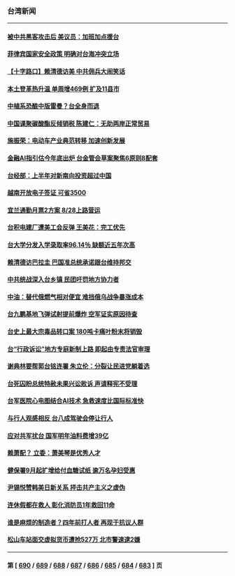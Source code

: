### 台湾新闻
---
#### [被中共黑客攻击后 美议员：加班加点援台](../../pages/ncid1349361/n14054542.md) 
#### [菲律宾国家安全政策 明确对台海冲突立场](../../pages/ncid1349361/n14054522.md) 
#### [【十字路口】赖清德访美 中共佣兵大闹笑话](../../pages/ncid1349361/n14054371.md) 
#### [本土登革热升温 单周增469例 扩及11县市](../../pages/ncid1349361/n14054472.md) 
#### [中植系恐酿中版雷曼？台全身而退](../../pages/ncid1349361/n14054421.md) 
#### [中国课聚碳酸酯反倾销税 陈建仁：无助两岸正常贸易](../../pages/ncid1349361/n14054424.md) 
#### [施振荣：电动车产业典范转移 加速创新发展](../../pages/ncid1349361/n14054476.md) 
#### [金融AI指引估今年底出炉 台金管会草案聚焦6原则8配套](../../pages/ncid1349361/n14054469.md) 
#### [台经部：上半年对新南向投资超过中国](../../pages/ncid1349361/n14054471.md) 
#### [越南开放电子签证 可省3500](../../pages/ncid1349361/n14054429.md) 
#### [宜兰通勤月票2方案 8/28上路营运](../../pages/ncid1349361/n14054428.md) 
#### [台积电建厂遭美工会反弹 王美花：完工优先](../../pages/ncid1349361/n14054431.md) 
#### [台大学分发入学录取率96.14％ 缺额近五年次高](../../pages/ncid1349361/n14054432.md) 
#### [赖清德访巴拉圭 巴国准总统承诺跟台维持邦交](../../pages/ncid1349361/n14054415.md) 
#### [中共统战深入台乡镇 民团吁罚地方协力者](../../pages/ncid1349361/n14054337.md) 
#### [中油：替代俄燃气相对便宜 难挡俄乌战争暴涨成本](../../pages/ncid1349361/n14054338.md) 
#### [台九鹏基地飞弹试射提前爆炸 空军证实原因待查](../../pages/ncid1349361/n14054343.md) 
#### [台史上最大宗毒品转口案 180吨卡痛叶粉末将销毁](../../pages/ncid1349361/n14054346.md) 
#### [台“行政诉讼”地方专庭新制上路 即起由专责法官审理](../../pages/ncid1349361/n14054345.md) 
#### [谢典林要帮郭台铭连署 朱立伦：分裂让民进党躺着选](../../pages/ncid1349361/n14054349.md) 
#### [台死囚盼总统特赦未果兴讼败诉 声请释宪不受理](../../pages/ncid1349361/n14054341.md) 
#### [台军医院心电图结合AI技术 急救速度比国际标准快](../../pages/ncid1349361/n14054318.md) 
#### [与行人观感相反 台八成驾驶会停让行人](../../pages/ncid1349361/n14054299.md) 
#### [应对共军扰台 国军明年油料费增39亿](../../pages/ncid1349361/n14054271.md) 
#### [赖萧配？ 立委：萧美琴是优秀人才](../../pages/ncid1349361/n14054267.md) 
#### [健保署9月起扩增给付血糖试纸 逾万名孕妇受惠](../../pages/ncid1349361/n14054251.md) 
#### [尹锡悦赞韩美日新关系 抨击共产主义之虚伪](../../pages/ncid1349361/n14054236.md) 
#### [连休假都在救人 彰化消防员1年救回11命](../../pages/ncid1349361/n14054252.md) 
#### [谁是麻烦的制造者？四年前打人者 再现于抗议人群](../../pages/ncid1349361/n14054123.md) 
#### [松山车站面交虚拟货币遭抢527万 北市警速逮2嫌](../../pages/ncid1349361/n14054217.md) 

---
#### 第 [ [690](./690.md) / [689](./689.md) / [688](./688.md) / [687](./687.md) / [686](./686.md) / [685](./685.md) / [684](./684.md) / [683](./683.md) ] 页
